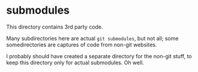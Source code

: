 # submodules

This directory contains 3rd party code.

Many subdirectories here are actual `git submodules`, but not all;
some somedirectories are captures of code from non-git websites.

I probably should have created a separate directory for the non-git stuff,
to keep this directory only for actual submodules.  Oh well.

